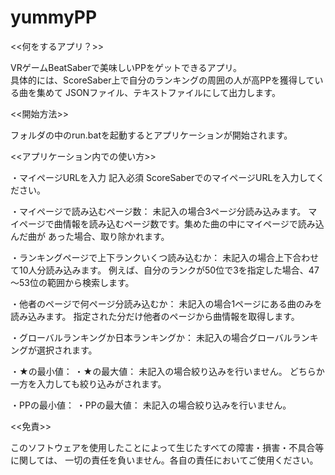 # yummyPP

<<何をするアプリ？>>

VRゲームBeatSaberで美味しいPPをゲットできるアプリ。    
具体的には、ScoreSaber上で自分のランキングの周囲の人が高PPを獲得している曲を集めて
JSONファイル、テキストファイルにして出力します。



<<開始方法>>

フォルダの中のrun.batを起動するとアプリケーションが開始されます。


<<アプリケーション内での使い方>>

・マイページURLを入力
記入必須
ScoreSaberでのマイページURLを入力してください。

・マイページで読み込むページ数：
未記入の場合3ページ分読み込みます。
マイページで曲情報を読み込むページ数です。集めた曲の中にマイページで読み込んだ曲が
あった場合、取り除かれます。

・ランキングページで上下ランクいくつ読み込むか：
未記入の場合上下合わせて10人分読み込みます。
例えば、自分のランクが50位で3を指定した場合、47～53位の範囲から検索します。

・他者のページで何ページ分読み込むか：
未記入の場合1ページにある曲のみを読み込みます。
指定された分だけ他者のページから曲情報を取得します。

・グローバルランキングか日本ランキングか：
未記入の場合グローバルランキングが選択されます。

・★の最小値：
・★の最大値：
未記入の場合絞り込みを行いません。
どちらか一方を入力しても絞り込みがされます。

・PPの最小値：
・PPの最大値：
未記入の場合絞り込みを行いません。

<<免責>>

このソフトウェアを使用したことによって生じたすべての障害・損害・不具合等に関しては、
一切の責任を負いません。各自の責任においてご使用ください。
